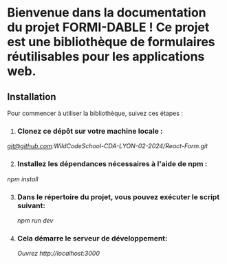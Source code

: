 # Bienvenue dans la documentation du projet FORMI-DABLE ! Ce projet est une bibliothèque de formulaires réutilisables pour les applications web.

## Installation

Pour commencer à utiliser la bibliothèque, suivez ces étapes :

1. ### Clonez ce dépôt sur votre machine locale :

*git@github.com:WildCodeSchool-CDA-LYON-02-2024/React-Form.git*

2. ### Installez les dépendances nécessaires à l'aide de npm :

  *npm install*

3. ### Dans le répertoire du projet, vous pouvez exécuter le script suivant:

    *npm run dev*

4. ### Cela démarre le serveur de développement:

   *Ouvrez http://localhost:3000*
    

